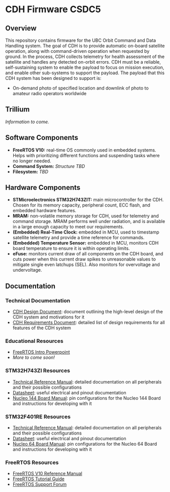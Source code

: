 # CDH Firmware CSDC5

## Overview
This repository contains firmware for the UBC Orbit Command and Data Handling system. The goal of CDH is to provide automatic on-board satellite operation, along with command-driven operation when requested by ground. In the process, CDH collects telemetry for health assessment of the satellite and handles any detected on-orbit errors. CDH must be a reliable, self-sustaining system to enable the payload to focus on mission execution, and enable other sub-systems to support the payload. The payload that this CDH system has been designed to support is:

* On-demand photo of specified location and downlink of photo to amateur radio operators worldwide

## Trillium
*Information to come.*

## Software Components
* **FreeRTOS V10:** real-time OS commonly used in embedded systems. Helps with prioritizing different functions and suspending tasks where no longer needed.
* **Command System:** *Structure TBD*
* **Filesystem:** *TBD*

## Hardware Components
* **STMicroelectronics STM32H743ZIT:** main microcontroller for the CDH. Chosen for its memory capacity, peripheral count, ECC flash, and embedded hardware features.
* **MRAM:** non-volatile memory storage for CDH, used for telemetry and command storage. MRAM performs well under radiation, and is available in a large enough capacity to meet our requirements.
* **(Embedded) Real-Time Clock:** embedded in MCU, used to timestamp satellite telemetry and provide a time reference for commands.
* **(Embedded) Temperature Sensor:** embedded in MCU, monitors CDH board temperature to ensure it is within operating limits.
* **eFuse:** monitors current draw of all components on the CDH board, and cuts power when this current draw spikes to unreasonable values to mitigate single even latchups (SEL). Also monitors for overvoltage and undervoltage.

## Documentation
### Technical Documentation
* [CDH Design Document](https://docs.google.com/document/d/1zeB4NwtlgtX1g_muLqJlgJFMrVG3V4IbW7q0S0x1hv8/edit): document outlining the high-level design of the CDH system and motivations for it
* [CDH Requirements Document](https://docs.google.com/document/d/1n8n077lcpQeHJViyi5_1BgQtS7tgomw-C6Bp_QjgJ1I/edit#): detailed list of design requirements for all features of the CDH system

### Educational Resources
* [FreeRTOS Intro Powerpoint](https://drive.google.com/open?id=1kQj6Hq9gyHxC9R7xSqlmpMgZxKrHSkgS)
* *More to come soon!*

### STM32H743ZI Resources
* [Technical Reference Manual](https://www.st.com/content/ccc/resource/technical/document/reference_manual/group0/c9/a3/76/fa/55/46/45/fa/DM00314099/files/DM00314099.pdf/jcr:content/translations/en.DM00314099.pdf): detailed documentation on all peripherals and their possible configurations
* [Datasheet](https://www.st.com/resource/en/datasheet/stm32h743bi.pdf): useful electrical and pinout documentation
* [Nucleo 144 Board Manual](https://www.st.com/content/ccc/resource/technical/document/user_manual/group0/26/49/90/2e/33/0d/4a/da/DM00244518/files/DM00244518.pdf/jcr:content/translations/en.DM00244518.pdf): pin configurations for the Nucleo 144 Board and instructions for developing with it 

### STM32F401RE Resources
* [Technical Reference Manual](https://www.st.com/content/ccc/resource/technical/document/reference_manual/5d/b1/ef/b2/a1/66/40/80/DM00096844.pdf/files/DM00096844.pdf/jcr:content/translations/en.DM00096844.pdf): detailed documentation on all peripherals and their possible configurations
* [Datasheet](https://www.st.com/resource/en/datasheet/stm32f401re.pdf): useful electrical and pinout documentation
* [Nucleo 64 Board Manual](https://www.st.com/content/ccc/resource/technical/document/user_manual/98/2e/fa/4b/e0/82/43/b7/DM00105823.pdf/files/DM00105823.pdf/jcr:content/translations/en.DM00105823.pdf): pin configurations for the Nucleo 64 Board and instructions for developing with it 

### FreeRTOS Resources
* [FreeRTOS V10 Reference Manual](http://www.freertos.org/Documentation/FreeRTOS_Reference_Manual_V10.0.0.pdf)
* [FreeRTOS Tutorial Guide](https://www.freertos.org/Documentation/161204_Mastering_the_FreeRTOS_Real_Time_Kernel-A_Hands-On_Tutorial_Guide.pdf)
* [FreeRTOS Support Forum](http://www.freertos.org/FreeRTOS_Support_Forum_Archive/freertos_support_forum_archive_index.html)

